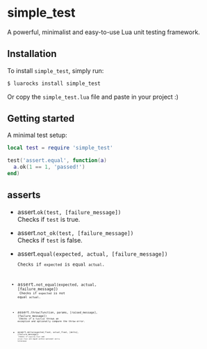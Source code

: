 # simple_test
A powerful, minimalist and easy-to-use Lua unit testing framework.

## Installation
To install `simple_test`, simply run:
```sh
$ luarocks install simple_test
```

Or copy the `simple_test.lua` file and paste in your project :)

## Getting started
A minimal test setup:

```lua
local test = require 'simple_test'

test('assert.equal', function(a)
  a.ok(1 == 1, 'passed!')
end)
```

## asserts
* assert.<code>ok(test, [failure_message])</code><br>
Checks if `test` is true.

* assert.<code>not_ok(test, [failure_message])</code><br>
Checks if `test` is false.

* assert.<code>equal(expected, actual, [failure_message])<code><br>
Checks if `expected` is equal `actual`.

* assert.<code>not_equal(expected, actual, [failure_message])<code><br>
Checks if `expected` is not equal `actual`.

* assert.<code>throw(function, params, [raised_message], [failure_message])<code><br>
Checks if a `function` throws an exception and optionally compare the throw error.

* assert.<code>delta(expected_float, actual_float, [delta], [failure_message])<code><br>
Checks if `expected_float` and `actual_float` are equal within optional `detlta` tolerance
